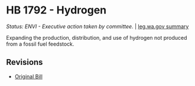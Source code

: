 # HB 1792 - Hydrogen
*Status: ENVI - Executive action taken by committee.* | [leg.wa.gov summary](https://app.leg.wa.gov/billsummary?BillNumber=1792&Year=2021)

Expanding the production, distribution, and use of hydrogen not produced from a fossil fuel feedstock.

## Revisions
* [Original Bill](1/)